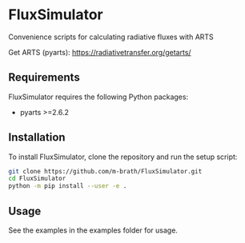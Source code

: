 # FluxSimulator

Convenience scripts for calculating radiative fluxes with ARTS

Get ARTS (pyarts): https://radiativetransfer.org/getarts/

## Requirements

FluxSimulator requires the following Python packages:

- pyarts >=2.6.2

## Installation

To install FluxSimulator, clone the repository and run the setup script:

```bash
git clone https://github.com/m-brath/FluxSimulator.git
cd FluxSimulator
python -m pip install --user -e .
```

## Usage

See the examples in the examples folder for usage.
